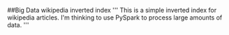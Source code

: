 ##Big Data wikipedia inverted index
''' This is a simple inverted index for wikipedia articles. I'm thinking to use PySpark to process large amounts of data. '''